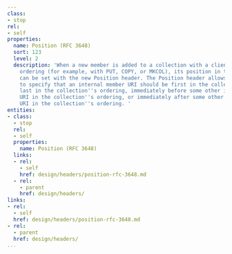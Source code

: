 ```yaml
---
class:
- stop
rel:
- self
properties:
  name: Position (RFC 3648)
  sort: 123
  level: 2
  description: 'When a new member is added to a collection with a client-maintained
    ordering (for example, with PUT, COPY, or MKCOL), its position in the ordering
    can be set with the new Position header. The Position header allows the client
    to specify that an internal member URI should be first in the collection''s ordering,
    last in the collection''s ordering, immediately before some other internal member
    URI in the collection''s ordering, or immediately after some other internal member
    URI in the collection''s ordering. '
entities:
- class:
  - stop
  rel:
  - self
  properties:
    name: Position (RFC 3648)
  links:
  - rel:
    - self
    href: design/headers/position-rfc-3648.md
  - rel:
    - parent
    href: design/headers/
links:
- rel:
  - self
  href: design/headers/position-rfc-3648.md
- rel:
  - parent
  href: design/headers/
...
```

